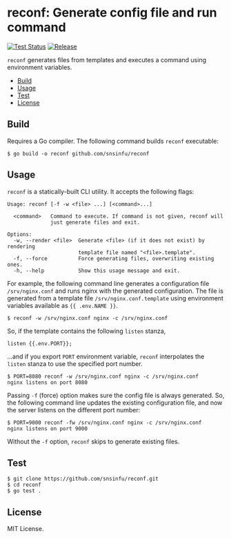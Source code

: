# reconf: Generate config file and run command

[![Test Status][test-badge]][test-url]
[![Release][release-badge]][release-url]

`reconf` generates files from templates and executes a command using
environment variables.

- [Build](#build)
- [Usage](#usage)
- [Test](#test)
- [License](#license)

[test-badge]: https://github.com/snsinfu/reconf/workflows/test/badge.svg
[test-url]: https://github.com/snsinfu/reconf/actions?query=workflow%3Atest
[release-badge]: https://img.shields.io/github/release/snsinfu/reconf.svg
[release-url]: https://github.com/snsinfu/reconf/releases


## Build

Requires a Go compiler. The following command builds `reconf` executable:

```console
$ go build -o reconf github.com/snsinfu/reconf
```


## Usage

`reconf` is a statically-built CLI utility. It accepts the following flags:

```
Usage: reconf [-f -w <file> ...] [<command>...]

  <command>   Command to execute. If command is not given, reconf will
              just generate files and exit.

Options:
  -w, --render <file>  Generate <file> (if it does not exist) by rendering
                       template file named "<file>.template".
  -f, --force          Force generating files, overwriting existing ones.
  -h, --help           Show this usage message and exit.
```

For example, the following command line generates a configuration file
`/srv/nginx.conf` and runs nginx with the generated configuration. The file
is generated from a template file `/srv/nginx.conf.template` using environment
variables available as `{{ .env.NAME }}`.

```console
$ reconf -w /srv/nginx.conf nginx -c /srv/nginx.conf
```

So, if the template contains the following `listen` stanza,

```
listen {{.env.PORT}};
```

...and if you export `PORT` environment variable, `reconf` interpolates the
`listen` stanza to use the specified port number.

```
$ PORT=8080 reconf -w /srv/nginx.conf nginx -c /srv/nginx.conf
nginx listens on port 8080
```

Passing `-f` (force) option makes sure the config file is always generated. So,
the following command line updates the existing configuration file, and now
the server listens on the different port number:

```console
$ PORT=9000 reconf -fw /srv/nginx.conf nginx -c /srv/nginx.conf
nginx listens on port 9000
```

Without the `-f` option, `reconf` skips to generate existing files.


## Test

```console
$ git clone https://github.com/snsinfu/reconf.git
$ cd reconf
$ go test .
```


## License

MIT License.

